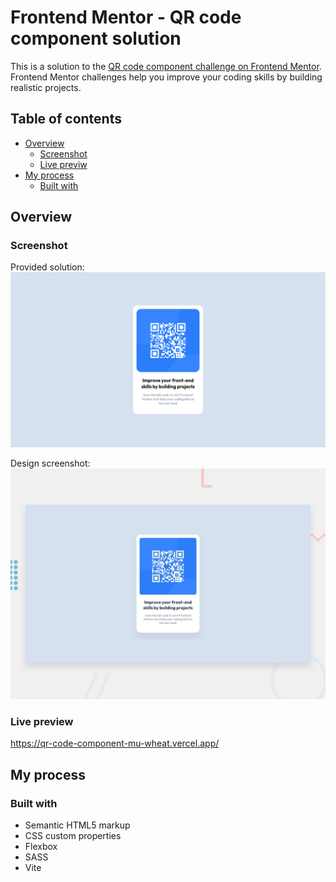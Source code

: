 # Frontend Mentor - QR code component solution

This is a solution to the [QR code component challenge on Frontend Mentor](https://www.frontendmentor.io/challenges/qr-code-component-iux_sIO_H). Frontend Mentor challenges help you improve your coding skills by building realistic projects.

## Table of contents

- [Overview](#overview)
  - [Screenshot](#screenshot)
  - [Live previw](#screenshot)
- [My process](#my-process)
  - [Built with](#built-with)

## Overview

### Screenshot

Provided solution:
![](/design/preview-of-solution.png)

Design screenshot:
![](/design/desktop-preview.jpg)

### Live preview

https://qr-code-component-mu-wheat.vercel.app/

## My process

### Built with

- Semantic HTML5 markup
- CSS custom properties
- Flexbox
- SASS
- Vite
